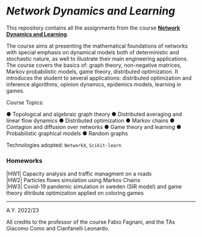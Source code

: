 # ***Network Dynamics and Learning***

This repository contains all the assignments from the course **[Network Dynamics and Learning](https://didattica.polito.it/pls/portal30/gap.pkg_guide.viewGap?p_cod_ins=01TXLSM&p_a_acc=2021&p_header=S&p_lang=IT&multi=N)**. 

The course aims at presenting the mathematical foundations of networks with special emphasis on dynamical models both of deterministic and stochastic nature,
as well to illustrate their main engineering applications. The course covers the basics of: graph theory, non-negative matrices, Markov probabilistic models,
game theory, distributed optimization. It introduces the student to several applications: distributed optimization and inference algorithms, opinion dynamics,
epidemics models, learning in games.


Course Topics:

●  Topological and algebraic graph theory
●  Distributed averaging and linear flow dynamics
●  Distributed optimization
●  Markov chains
●  Contagion and diffusion over networks
●  Game theory and learning
●  Probabilistic graphical models
●  Random graphs

Technologies adopted: `NetworkX`, `Scikit-learn`

### Homeworks
|HW1| Capacity analysis and traffic managment on a roads  
|HW2| Particles flows simulation using Markov Chains  
|HW3| Covid-19 pandemic simulation in sweden (SIR model) and game theory ditribute optimization applied on coloring games  


---

A.Y. 2022/23

All credits to the professor of the course Fabio Fagnani, and the TAs Giacomo Como and Cianfanelli Leonardo.
